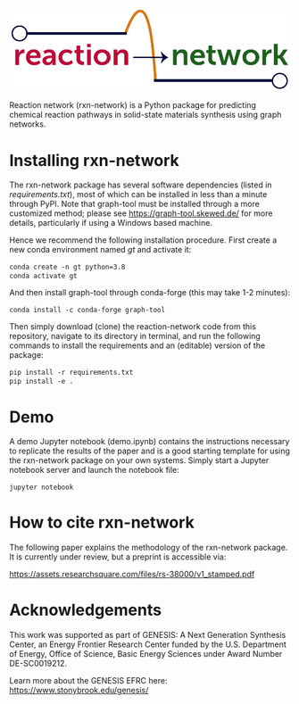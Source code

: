 <img alt="Reaction Network" src="docs/images/logo.png" width="600">

Reaction network (rxn-network) is a Python package for predicting chemical reaction pathways in solid-state materials synthesis using graph networks.

# Installing rxn-network

The rxn-network package has several software dependencies (listed in *requirements.txt*), most of which can be installed in less than a minute through PyPI. Note that graph-tool must be installed through a more customized method; please see https://graph-tool.skewed.de/ for more details, particularly if using a Windows based machine. 

Hence we recommend the following installation procedure. First create a new conda 
environment named *gt* and activate it:

    conda create -n gt python=3.8
    conda activate gt

And then install graph-tool through conda-forge (this may take 1-2 minutes):

    conda install -c conda-forge graph-tool

Then simply download (clone) the reaction-network code from this repository, navigate to its directory in terminal, and run the following commands to install the requirements and an (editable) version of the package:

    pip install -r requirements.txt
    pip install -e .

# Demo
A demo Jupyter notebook (demo.ipynb) contains the instructions necessary to 
replicate the results of the paper and is a good starting template for using the 
rxn-network package on your own systems. Simply start a Jupyter notebook server and 
launch the notebook file:

    jupyter notebook

# How to cite rxn-network

The following paper explains the methodology of the rxn-network package.
It is currently under review, but a preprint is accessible via:

https://assets.researchsquare.com/files/rs-38000/v1_stamped.pdf

# Acknowledgements

This work was supported as part of GENESIS: A Next Generation Synthesis Center, an
Energy Frontier Research Center funded by the U.S. Department of Energy, Office of
Science, Basic Energy Sciences under Award Number DE-SC0019212.

Learn more about the GENESIS EFRC here: https://www.stonybrook.edu/genesis/
